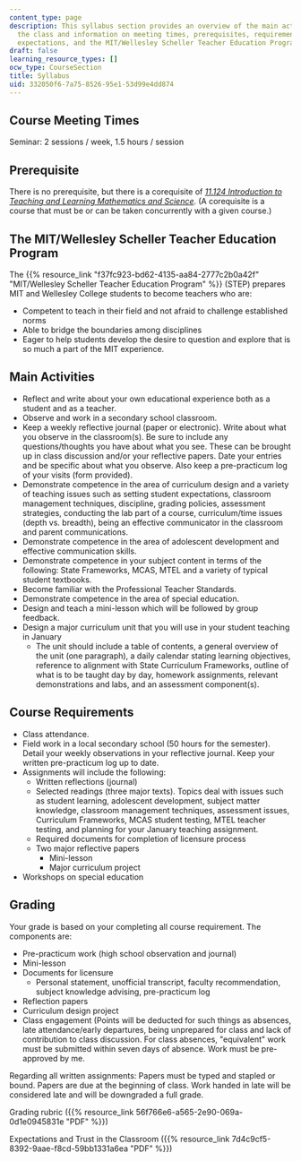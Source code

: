 ```yaml
---
content_type: page
description: This syllabus section provides an overview of the main activities of
  the class and information on meeting times, prerequisites, requirements, grading,
  expectations, and the MIT/Wellesley Scheller Teacher Education Program.
draft: false
learning_resource_types: []
ocw_type: CourseSection
title: Syllabus
uid: 332050f6-7a75-8526-95e1-53d99e4dd874
---
```

## Course Meeting Times

Seminar: 2 sessions / week, 1.5 hours / session

## Prerequisite

There is no prerequisite, but there is a corequisite of [*11.124 Introduction to Teaching and Learning Mathematics and Science*](/courses/11-124-introduction-to-education-looking-forward-and-looking-back-on-education-fall-2011). (A corequisite is a course that must be or can be taken concurrently with a given course.)

## The MIT/Wellesley Scheller Teacher Education Program

The {{% resource_link "f37fc923-bd62-4135-aa84-2777c2b0a42f" "MIT/Wellesley Scheller Teacher Education Program" %}} (STEP) prepares MIT and Wellesley College students to become teachers who are:

- Competent to teach in their field and not afraid to challenge established norms
- Able to bridge the boundaries among disciplines
- Eager to help students develop the desire to question and explore that is so much a part of the MIT experience.

## Main Activities

- Reflect and write about your own educational experience both as a student and as a teacher.
- Observe and work in a secondary school classroom.
- Keep a weekly reflective journal (paper or electronic). Write about what you observe in the classroom(s). Be sure to include any questions/thoughts you have about what you see. These can be brought up in class discussion and/or your reflective papers. Date your entries and be specific about what you observe. Also keep a pre-practicum log of your visits (form provided).
- Demonstrate competence in the area of curriculum design and a variety of teaching issues such as setting student expectations, classroom management techniques, discipline, grading policies, assessment strategies, conducting the lab part of a course, curriculum/time issues (depth vs. breadth), being an effective communicator in the classroom and parent communications.
- Demonstrate competence in the area of adolescent development and effective communication skills.
- Demonstrate competence in your subject content in terms of the following: State Frameworks, MCAS, MTEL and a variety of typical student textbooks.
- Become familiar with the Professional Teacher Standards.
- Demonstrate competence in the area of special education.
- Design and teach a mini-lesson which will be followed by group feedback.
- Design a major curriculum unit that you will use in your student teaching in January
    - The unit should include a table of contents, a general overview of the unit (one paragraph), a daily calendar stating learning objectives, reference to alignment with State Curriculum Frameworks, outline of what is to be taught day by day, homework assignments, relevant demonstrations and labs, and an assessment component(s).

## Course Requirements

- Class attendance.
- Field work in a local secondary school (50 hours for the semester). Detail your weekly observations in your reflective journal. Keep your written pre-practicum log up to date.
- Assignments will include the following:
    - Written reflections (journal)
    - Selected readings (three major texts). Topics deal with issues such as student learning, adolescent development, subject matter knowledge, classroom management techniques, assessment issues, Curriculum Frameworks, MCAS student testing, MTEL teacher testing, and planning for your January teaching assignment.
    - Required documents for completion of licensure process
    - Two major reflective papers
        - Mini-lesson
        - Major curriculum project
- Workshops on special education

## Grading

Your grade is based on your completing all course requirement. The components are:

- Pre-practicum work (high school observation and journal)
- Mini-lesson
- Documents for licensure
    - Personal statement, unofficial transcript, faculty recommendation, subject knowledge advising, pre-practicum log
- Reflection papers
- Curriculum design project
- Class engagement (Points will be deducted for such things as absences, late attendance/early departures, being unprepared for class and lack of contribution to class discussion. For class absences, "equivalent" work must be submitted within seven days of absence. Work must be pre-approved by me.

Regarding all written assignments: Papers must be typed and stapled or bound. Papers are due at the beginning of class. Work handed in late will be considered late and will be downgraded a full grade.

Grading rubric ({{% resource_link 56f766e6-a565-2e90-069a-0d1e0945831e "PDF" %}})

Expectations and Trust in the Classroom ({{% resource_link 7d4c9cf5-8392-9aae-f8cd-59bb1331a6ea "PDF" %}})